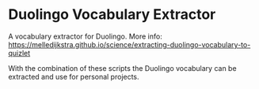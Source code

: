 # Duolingo Vocabulary Extractor

A vocabulary extractor for Duolingo. More info: https://melledijkstra.github.io/science/extracting-duolingo-vocabulary-to-quizlet

With the combination of these scripts the Duolingo vocabulary can be extracted and use for personal projects.
